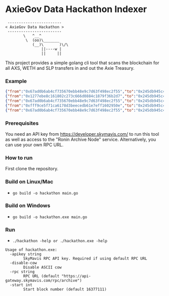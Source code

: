# AxieGov Data Hackathon Indexer

```
 ------------------------
< AxieGov Data Hackathon >
 ------------------------
        \   ^__^
         \  (oo)\_______
            (__)\       )\/\
                ||----w |
                ||     ||

```


This project provides a simple golang cli tool that scans the blockchain for all AXS, WETH and SLP transfers in and out the Axie Treasury.

### Example

```json
{"from":"0x67ad0b6ab4cf735670ebb48e9c7d63f498ec2f55","to":"0x245db945c485b68fdc429e4f7085a1761aa4d45d","value":500000000000000000,"block":36004745}
{"from":"0x1277ebe8c161802c273c666d0884c1879f36b2d7","to":"0x245db945c485b68fdc429e4f7085a1761aa4d45d","value":84357669465561926,"block":36004746}
{"from":"0x67ad0b6ab4cf735670ebb48e9c7d63f498ec2f55","to":"0x245db945c485b68fdc429e4f7085a1761aa4d45d","value":500000000000000000,"block":36004748}
{"from":"0xfff9ce5f71ca6178d3beecedb61e7eff1602950e","to":"0x245db945c485b68fdc429e4f7085a1761aa4d45d","value":50150000000000,"block":36004749}
{"from":"0x67ad0b6ab4cf735670ebb48e9c7d63f498ec2f55","to":"0x245db945c485b68fdc429e4f7085a1761aa4d45d","value":500000000000000000,"block":36004751}
```

### Prerequisites

You need an API key from https://developer.skymavis.com/ to run this tool as well as access to the "Ronin Archive Node" service. Alternatively, you can use your own RPC URL.

### How to run

First clone the repository. 

### Build on Linux/Mac

- `go build -o hackathon main.go`

### Build on Windows

- `go build -o hackathon.exe main.go`

### Run

- `./hackathon -help or ./hackathon.exe -help`

```
Usage of hackathon.exe:
  -apikey string
        SkyMavis RPC API key. Required if using default RPC URL
  -disable-cow
        Disable ASCII cow
  -rpc string
        RPC URL (default "https://api-gateway.skymavis.com/rpc/archive")
  -start int
        Start block number (default 16377111)
```


